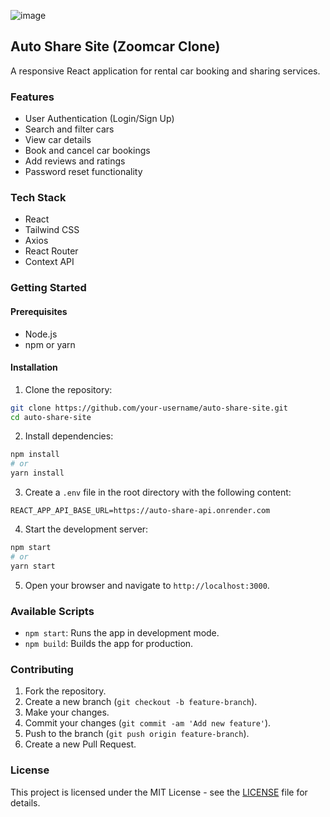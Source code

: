 ![image](https://github.com/user-attachments/assets/63db7a54-6ff4-4762-81e8-262c8e6c36fd)

## Auto Share Site (Zoomcar Clone)

A responsive React application for rental car booking and sharing services.

### Features

- User Authentication (Login/Sign Up)
- Search and filter cars
- View car details
- Book and cancel car bookings
- Add reviews and ratings
- Password reset functionality

### Tech Stack

- React
- Tailwind CSS
- Axios
- React Router
- Context API

### Getting Started

#### Prerequisites

- Node.js
- npm or yarn

#### Installation

1. Clone the repository:

```sh
git clone https://github.com/your-username/auto-share-site.git
cd auto-share-site
```

2. Install dependencies:

```sh
npm install
# or
yarn install
```

3. Create a `.env` file in the root directory with the following content:

```
REACT_APP_API_BASE_URL=https://auto-share-api.onrender.com
```

4. Start the development server:

```sh
npm start
# or
yarn start
```

5. Open your browser and navigate to `http://localhost:3000`.


### Available Scripts

- `npm start`: Runs the app in development mode.
- `npm build`: Builds the app for production.

### Contributing

1. Fork the repository.
2. Create a new branch (`git checkout -b feature-branch`).
3. Make your changes.
4. Commit your changes (`git commit -am 'Add new feature'`).
5. Push to the branch (`git push origin feature-branch`).
6. Create a new Pull Request.

### License

This project is licensed under the MIT License - see the [LICENSE](LICENSE) file for details.


